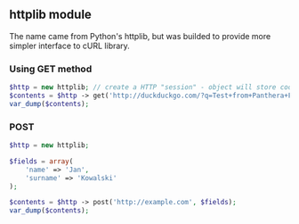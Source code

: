 ## httplib module

The name came from Python's httplib, but was builded to provide more simpler interface to cURL library.

### Using GET method

```php
$http = new httplib; // create a HTTP "session" - object will store cookies etc.
$contents = $http -> get('http://duckduckgo.com/?q=Test+from+Panthera+Framework\'s+httplib+module');
var_dump($contents);
```

### POST

```php
$http = new httplib;

$fields = array(
    'name' => 'Jan',
    'surname' => 'Kowalski'
);

$contents = $http -> post('http://example.com', $fields);
var_dump($contents);
```
